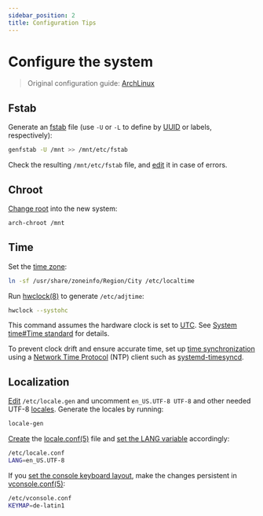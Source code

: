 ```yaml
---
sidebar_position: 2
title: Configuration Tips
---
```


# Configure the system

> Original configuration guide: [ArchLinux](https://wiki.archlinux.org/title/Installation_guide#Configure_the_system)

## Fstab

Generate an [fstab](https://wiki.archlinux.org/title/Fstab) file (use `-U` or `-L` to define by [UUID](https://wiki.archlinux.org/title/UUID) or labels, respectively):

```bash
genfstab -U /mnt >> /mnt/etc/fstab
```

Check the resulting `/mnt/etc/fstab` file, and [edit](https://wiki.archlinux.org/title/Textedit) it in case of errors.

## Chroot

[Change root](https://wiki.archlinux.org/title/Change_root) into the new system:

```bash
arch-chroot /mnt
```

## Time

Set the [time zone](https://wiki.archlinux.org/title/Time_zone):

```bash
ln -sf /usr/share/zoneinfo/Region/City /etc/localtime
```

Run [hwclock(8)](https://man.archlinux.org/man/hwclock.8) to generate `/etc/adjtime`:

```bash
hwclock --systohc
```
This command assumes the hardware clock is set to [UTC](https://en.wikipedia.org/wiki/UTC). See [System time#Time standard](https://wiki.archlinux.org/title/System_time#Time_standard) for details.

To prevent clock drift and ensure accurate time, set up [time synchronization](https://wiki.archlinux.org/title/Time_synchronization) using a [Network Time Protocol](https://en.wikipedia.org/wiki/Network_Time_Protocol) (NTP) client such as [systemd-timesyncd](https://wiki.archlinux.org/title/Systemd-timesyncd).

## Localization

[Edit](https://wiki.archlinux.org/title/Textedit) `/etc/locale.gen` and uncomment `en_US.UTF-8 UTF-8` and other needed UTF-8 [locales](https://wiki.archlinux.org/title/Locale). Generate the locales by running:

```bash
locale-gen
```

[Create](https://wiki.archlinux.org/title/Create) the [locale.conf(5)](https://man.archlinux.org/man/locale.conf.5) file and [set the LANG variable](https://wiki.archlinux.org/title/Locale#Setting_the_system_locale) accordingly:

```bash
/etc/locale.conf
LANG=en_US.UTF-8
```

If you [set the console keyboard layout](https://wiki.archlinux.org/title/Installation_guide#Set_the_console_keyboard_layout_and_font), make the changes persistent in [vconsole.conf(5)](https://man.archlinux.org/man/vconsole.conf.5):

```bash
/etc/vconsole.conf
KEYMAP=de-latin1
```